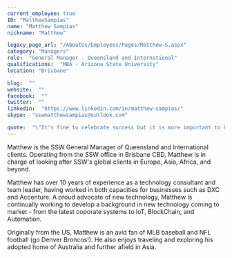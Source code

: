 ```yaml
---
current_employee: true
ID: "MatthewSampias"
name: "Matthew Sampias"
nickname: "Matthew"

legacy_page_url: "/AboutUs/Employees/Pages/Matthew-S.aspx"
category: "Managers"
role:  "General Manager - Queensland and International"
qualifications:  "MBA - Arizona State University"
location: "Brisbane"

blog:  ""
website:  ""
facebook:  ""
twitter:  ""
linkedin:  "https://www.linkedin.com/in/matthew-sampias/"
skype:  "sswmatthewsampias@outlook.com"

quote:  "\"It's fine to celebrate success but it is more important to heed the lessons of failure.\" - Bill Gates"
---
```


Matthew is the SSW General Manager of Queensland and International clients. Operating from the SSW office in Brisbane CBD, Matthew is in charge of looking after SSW's global clients in Europe, Asia, Africa, and beyond.   

Matthew has over 10 years of experience as a technology consultant and team leader, having worked in both capacities for businesses such as DXC and Accenture. A proud advocate of new technology, Matthew is continually working to develop a background in new technology coming to market - from the latest coporate systems to IoT, BlockChain, and Automation. 

Originally from the US, Matthew is an avid fan of MLB baseball and NFL football (go Denver Broncos!). He also enjoys traveling and exploring his adopted home of Australia and further afield in Asia.   